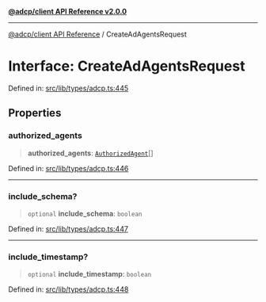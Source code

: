 [**@adcp/client API Reference v2.0.0**](../README.md)

***

[@adcp/client API Reference](../README.md) / CreateAdAgentsRequest

# Interface: CreateAdAgentsRequest

Defined in: [src/lib/types/adcp.ts:445](https://github.com/adcontextprotocol/adcp-client/blob/e8953d756e5ce5fafa76c5e8fa2f0316f0da0998/src/lib/types/adcp.ts#L445)

## Properties

### authorized\_agents

> **authorized\_agents**: [`AuthorizedAgent`](AuthorizedAgent.md)[]

Defined in: [src/lib/types/adcp.ts:446](https://github.com/adcontextprotocol/adcp-client/blob/e8953d756e5ce5fafa76c5e8fa2f0316f0da0998/src/lib/types/adcp.ts#L446)

***

### include\_schema?

> `optional` **include\_schema**: `boolean`

Defined in: [src/lib/types/adcp.ts:447](https://github.com/adcontextprotocol/adcp-client/blob/e8953d756e5ce5fafa76c5e8fa2f0316f0da0998/src/lib/types/adcp.ts#L447)

***

### include\_timestamp?

> `optional` **include\_timestamp**: `boolean`

Defined in: [src/lib/types/adcp.ts:448](https://github.com/adcontextprotocol/adcp-client/blob/e8953d756e5ce5fafa76c5e8fa2f0316f0da0998/src/lib/types/adcp.ts#L448)
